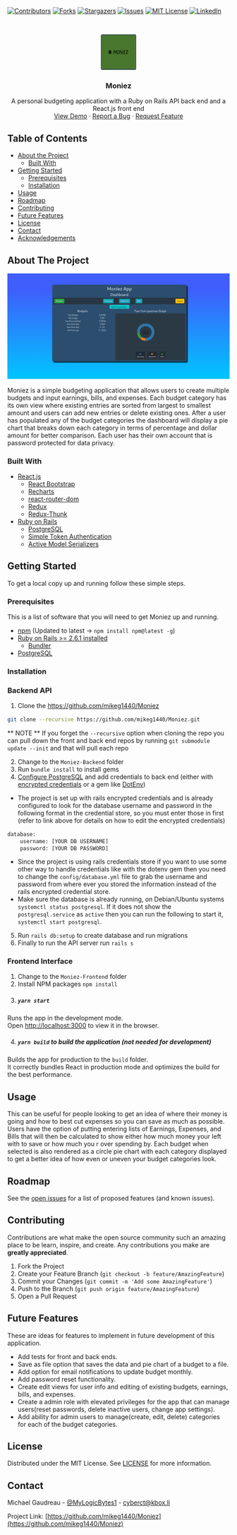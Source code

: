 

<!-- PROJECT SHIELDS -->
[![Contributors][contributors-shield]][contributors-url]
[![Forks][forks-shield]][forks-url]
[![Stargazers][stars-shield]][stars-url]
[![Issues][issues-shield]][issues-url]
[![MIT License][license-shield]][license-url]
[![LinkedIn][linkedin-shield]][linkedin-url]



<!-- PROJECT LOGO -->
<br />
<p align="center">
  <a href="https://github.com/mikeg1440/Moniez">
    <img src="https://github.com/mikeg1440/Moniez-Frontend/blob/master/src/images/moniez-green-logo.png" alt="Moniez Logo" width="80" height="80">
  </a>

  <h3 align="center">Moniez</h3>

  <p align="center">
    A personal budgeting application with a Ruby on Rails API back end and a React.js front end
    <br />
    <a href="https://github.com/mikeg1440/Moniez">View Demo</a>
    ·
    <a href="https://github.com/mikeg1440/Moniez/issues">Report a Bug</a>
    ·
    <a href="https://github.com/mikeg1440/Moniez/issues">Request Feature</a>
  </p>
</p>



<!-- TABLE OF CONTENTS -->
## Table of Contents

* [About the Project](#about-the-project)
  * [Built With](#built-with)
* [Getting Started](#getting-started)
  * [Prerequisites](#prerequisites)
  * [Installation](#installation)
* [Usage](#usage)
* [Roadmap](#roadmap)
* [Contributing](#contributing)
* [Future Features](#future-features)
* [License](#license)
* [Contact](#contact)
* [Acknowledgements](#acknowledgements)



<!-- ABOUT THE PROJECT -->
## About The Project

[![Moniez Dashboard Screen Shot][product-screenshot]](https://github.com/mikeg1440/Moniez-Frontend/blob/master/src/images/dashboard-screenshot.png)

Moniez is a simple budgeting application that allows users to create multiple budgets and input earnings, bills, and expenses.  Each budget category has its own view where existing entries are sorted from largest to smallest amount and users can add new entries or delete existing ones.  After a user has populated any of the budget categories the dashboard will display a pie chart that breaks down each category in terms of percentage and dollar amount for better comparison.  Each user has their own account that is password protected for data privacy.

### Built With

* [React.js](https://reactjs.org/)
  * [React Bootstrap](https://react-bootstrap.github.io/)
  * [Recharts](http://recharts.org/en-US/)
  * [react-router-dom](https://www.npmjs.com/package/react-router-dom)
  * [Redux](https://redux.js.org/)
  * [Redux-Thunk](https://github.com/reduxjs/redux-thunk)
* [Ruby on Rails](https://rubyonrails.org/)
  * [PostgreSQL](https://www.postgresql.org/)
  * [Simple Token Authentication](https://github.com/gonzalo-bulnes/simple_token_authentication)
  * [Active Model Serializers](https://github.com/rails-api/active_model_serializers)


<!-- GETTING STARTED -->
## Getting Started

To get a local copy up and running follow these simple steps.

### Prerequisites

This is a list of software that you will need to get Moniez up and running.

* [npm](https://www.npmjs.com/get-npm) (Updated to latest ->  `npm install npm@latest -g`)
* [Ruby on Rails >= 2.6.1 installed](https://www.tutorialspoint.com/ruby-on-rails/rails-installation.htm)
  * [Bundler](https://bundler.io/)
* [PostgreSQL](https://blog.timescale.com/tutorials/how-to-install-psql-on-mac-ubuntu-debian-windows/)

### Installation

### Backend API
1. Clone the https://github.com/mikeg1440/Moniez
```sh
git clone --recursive https://github.com/mikeg1440/Moniez.git
```
  ** NOTE ** If you forget the `--recursive` option when cloning the repo you can pull down the front and back end repos by running `git submodule update --init` and that will pull each repo

2. Change to the `Moniez-Backend` folder
3. Run `bundle install` to install gems
4. [Configure PostgreSQL](https://medium.com/coding-blocks/creating-user-database-and-adding-access-on-postgresql-8bfcd2f4a91e) and add credentials to back end (either with [encrypted credentials](https://mikeg1440.github.io/2020/02/12/configure-rails-with-postgresql-using-encrypted-credentials/) or a gem like [DotEnv](https://github.com/bkeepers/dotenv))
  * The project is set up with rails encrypted credentials and is already configured to look for the database username and password in the following format in the credential store, so you must enter those in first (refer to link above for details on how to edit the encrypted credentials)
  ```
  database:
      username: [YOUR DB USERNAME]
      password: [YOUR DB PASSWORD]  
  ```
  * Since the project is using rails credentials store if you want to use some other way to handle credentials like with the dotenv gem then you need to change the `config/database.yml` file to grab the username and password from where ever you stored the information instead of the rails encrypted credential store.
  * Make sure the database is already running, on Debian/Ubuntu systems `systemctl status postgresql`.  If it does not show the `postgresql.service` as `active` then you can run the following to start it, `systemctl start postgresql`.
5. Run `rails db:setup` to create database and run migrations
6. Finally to run the API server run `rails s`

### Frontend Interface
1. Change to the `Moniez-Frontend` folder
2. Install NPM packages `npm install`
3. ##### `yarn start`
  Runs the app in the development mode.<br />
  Open [http://localhost:3000](http://localhost:3000) to view it in the browser.

4. ##### `yarn build` to build the application (not needed for development)
  Builds the app for production to the `build` folder.<br />
  It correctly bundles React in production mode and optimizes the build for the best performance.


<!-- USAGE EXAMPLES -->
## Usage

This can be useful for people looking to get an idea of where their money is going and how to best cut expenses so you can save as much as possible.  Users have the option of putting entering lists of Earnings, Expenses, and Bills that will then be calculated to show either how much money your left with to save or how much you r over spending by.  Each budget when selected is also rendered as a circle pie chart with each category displayed to get a better idea of how even or uneven your budget categories look.



<!-- ROADMAP -->
## Roadmap

See the [open issues](https://github.com/mikeg1440/Moniez/issues) for a list of proposed features (and known issues).



<!-- CONTRIBUTING -->
## Contributing

Contributions are what make the open source community such an amazing place to be learn, inspire, and create. Any contributions you make are **greatly appreciated**.

1. Fork the Project
2. Create your Feature Branch (`git checkout -b feature/AmazingFeature`)
3. Commit your Changes (`git commit -m 'Add some AmazingFeature'`)
4. Push to the Branch (`git push origin feature/AmazingFeature`)
5. Open a Pull Request




## Future Features
These are ideas for features to implement in future development of this application.
  * Add tests for front and back ends.
  * Save as file option that saves the data and pie chart of a budget to a file.
  * Add option for email notifications to update budget monthly.
  * Add password reset functionality.
  * Create edit views for user info and editing of existing budgets, earnings, bills, and expenses.
  * Create a admin role with elevated privileges for the app that can manage users(reset passwords, delete inactive users, change app settings).
  * Add ability for admin users to manage(create, edit, delete) categories for each of the budget categories.

<!-- LICENSE -->
## License

Distributed under the MIT License. See [LICENSE](https://github.com/mikeg1440/Moniez/LICENSE.txt) for more information.



<!-- CONTACT -->
## Contact

Michael Gaudreau - [@MyLogicBytes1](https://twitter.com/MyLogicBytes1) - cyberct@kbox.li

Project Link: [https://github.com/mikeg1440/Moniez](https://github.com/mikeg1440/Moniez)



<!-- ACKNOWLEDGEMENTS -->
<!-- ## Acknowledgements

* []()
* []()
* []() -->





<!-- MARKDOWN LINKS & IMAGES -->
<!-- https://www.markdownguide.org/basic-syntax/#reference-style-links -->
[contributors-shield]: https://img.shields.io/github/contributors/mikeg1440/Moniez.svg?style=flat-square
[contributors-url]: https://github.com/mikeg1440/Moniez/graphs/contributors
[forks-shield]: https://img.shields.io/github/forks/mikeg1440/Moniez.svg?style=flat-square
[forks-url]: https://github.com/mikeg1440/Moniez/network/members
[stars-shield]: https://img.shields.io/github/stars/mikeg1440/Moniez.svg?style=flat-square
[stars-url]: https://github.com/mikeg1440/Moniez/stargazers
[issues-shield]: https://img.shields.io/github/issues/mikeg1440/Moniez.svg?style=flat-square
[issues-url]: https://github.com/mikeg1440/Moniez/issues
[license-shield]: https://img.shields.io/github/license/mikeg1440/Moniez.svg?style=flat-square
[license-url]: https://github.com/mikeg1440/Moniez/blob/master/LICENSE.txt
[linkedin-shield]: https://img.shields.io/badge/-LinkedIn-black.svg?style=flat-square&logo=linkedin&colorB=555
[linkedin-url]: https://linkedin.com/in/michael-gaudreau
[product-screenshot]: https://github.com/mikeg1440/Moniez-Frontend/blob/master/src/images/dashboard-screenshot.png
